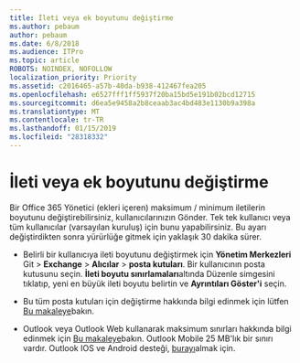 ```yaml
---
title: İleti veya ek boyutunu değiştirme
ms.author: pebaum
author: pebaum
ms.date: 6/8/2018
ms.audience: ITPro
ms.topic: article
ROBOTS: NOINDEX, NOFOLLOW
localization_priority: Priority
ms.assetid: c2016465-a57b-40da-b938-412467fea205
ms.openlocfilehash: e6527fff1ff5937f20ba15bd5e191b02bcd12715
ms.sourcegitcommit: d6ea5e9458a2b8ceaab3ac4bd483e1130b9a398a
ms.translationtype: MT
ms.contentlocale: tr-TR
ms.lasthandoff: 01/15/2019
ms.locfileid: "28318332"
---
```

# <a name="changing-message-or-attachment-size"></a>İleti veya ek boyutunu değiştirme

Bir Office 365 Yönetici (ekleri içeren) maksimum / minimum iletilerin boyutunu değiştirebilirsiniz, kullanıcılarınızın Gönder. Tek tek kullanıcı veya tüm kullanıcılar (varsayılan kuruluş) için bunu yapabilirsiniz. Bu ayarı değiştirdikten sonra yürürlüğe gitmek için yaklaşık 30 dakika sürer.
  
- Belirli bir kullanıcıya ileti boyutunu değiştirmek için **Yönetim Merkezleri** Git \> **Exchange** \> **Alıcılar** \> **posta kutuları**. Bir kullanıcının posta kutusunu seçin. **İleti boyutu sınırlamaları**altında Düzenle simgesini tıklatıp, yeni en büyük ileti boyutu belirtin ve **Ayrıntıları Göster'i** seçin. 
    
- Bu tüm posta kutuları için değiştirme hakkında bilgi edinmek için lütfen [Bu makaleye](https://www.microsoft.com/en-us/microsoft-365/blog/2015/04/15/office-365-now-supports-larger-email-messages-up-to-150-mb/)bakın.
    
- Outlook veya Outlook Web kullanarak maksimum sınırları hakkında bilgi edinmek için [Bu makaleye](https://technet.microsoft.com/en-us/library/exchange-online-limits.aspx#MessageLimits)bakın. Outlook Mobile 25 MB'lık bir sınırı vardır. Outlook IOS ve Android desteği, [burayı](https://support.office.com/en-us/article/Get-in-app-help-for-Outlook-for-iOS-and-Android-218a22d1-9fa5-4889-b689-de1c63493243)almak için.
    

